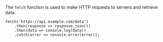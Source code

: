The `fetch` function is used to make HTTP requests to servers and retrieve data.

```
fetch('https://api.example.com/data')
	.then(response => response.json()) 
	.then(data => console.log(data))
	.catch(error => console.error(error));
```
